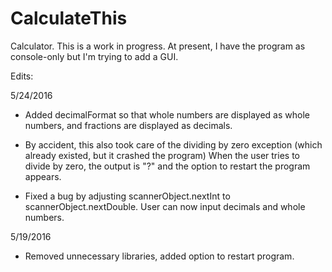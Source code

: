# CalculateThis
Calculator. This is a work in progress. At present, I have the program as console-only but I'm trying to add a GUI.

Edits:

5/24/2016 

- Added decimalFormat so that whole numbers are displayed as whole numbers, and fractions are displayed as decimals.

- By accident, this also took care of the dividing by zero exception (which already existed, but it crashed the program)
  When the user tries to divide by zero, the output is "?" and the option to restart the program appears.

- Fixed a bug by adjusting scannerObject.nextInt to scannerObject.nextDouble. User can now input decimals and whole numbers.

5/19/2016 

- Removed unnecessary libraries, added option to restart program.
